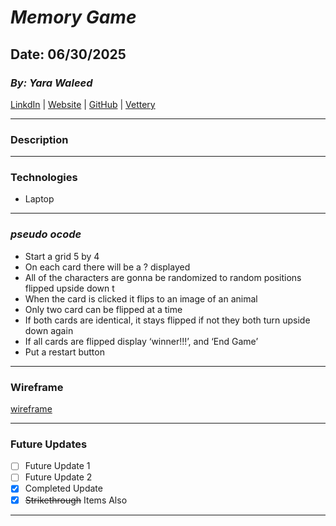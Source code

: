 # _Memory Game_

## Date: 06/30/2025

### **_By: Yara Waleed_**

[LinkdIn](http://www.google.com) | [Website](http://www.google.com) | [GitHub](http://www.google.com) | [Vettery](http://www.google.com)

---

### **Description**

---

### Technologies

- Laptop

---

### **_pseudo ocode_**

- Start a grid 5 by 4
- On each card there will be a ? displayed
- All of the characters are gonna be randomized to random positions flipped upside down t
- When the card is clicked it flips to an image of an animal
- Only two card can be flipped at a time
- If both cards are identical, it stays flipped if not they both turn upside down again
- If all cards are flipped display ‘winner!!!’, and ‘End Game’
- Put a restart button

---

### Wireframe

[wireframe](IMG_8168.jpg)

---

### Future Updates

- [ ] Future Update 1
- [ ] Future Update 2
- [x] Completed Update
- [x] ~~Strikethrough~~ Items Also

---
